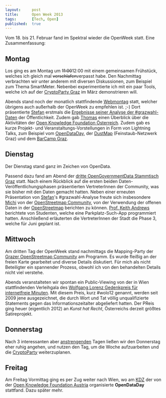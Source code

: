 ```yaml
---
layout: 	post
title: 		Open Week 2013
tags: 		[Tech, Open]
published: 	true
---
```


Vom 18. bis 21. Februar fand im Spektral wieder die OpenWeek statt. Eine Zusammenfassung:

## Montag

Los ging es am Montag um <strike>11:00</strike>12:00 mit einem gemeinsamen Frühstück, welches ich gleich mal <strike>verschlafen</strike>verpasst habe. Den Nachmittag verbrachten wir unter anderem mit diversen Diskussionen, zum Beispiel zum Thema SmartMeter. Nebenbei experimentierte ich mit ein paar Tools, welche ich auf der [CryptoParty Graz](https://www.cryptoparty.at/graz) im März demonstrieren will.

Abends stand noch der monatlich stattfindende [Webmontag](http://webmontag-graz.at/) statt, welcher übrigens auch außerhalb der OpenWeek zu empfehlen ist. ;-) Dort präsentierte [Stefan](https://twitter.com/stefankasberger) erstmals die [Ergebnisse seiner Analyse der #grazwahl-Daten](https://github.com/skasberger/dataanalyses-grazwahl2012) der Öffentlichkeit. Zudem gab [Thomas](https://twitter.com/socialhack) einen Überblick über die Aktivitäten der [Open Knowledge Foundation Österreich](http://okfn.at). Zudem gab es kurze Projekt- und Veranstaltungs-Vorstellungen in Form von Lightning Talks, zum Beispiel vom [OpenDataDay](), der [DustMap](http://www.dustmap.org/) (Feinstaub-Netzwerk Graz) und dem [BarCamp Graz](http://barcamp-graz.at/). 

## Dienstag

Der Dienstag stand ganz im Zeichen von OpenData.

Passend dazu fand am Abend der [dritte OpenGovernmentData Stammtisch Graz](http://data.graz.gv.at/aktuelles/openness-fuer-die-grazer-stadtverwaltung-dritter-offener-open-government-data-stammtisch) statt. Nach einem Rückblick auf die ersten beiden Daten-Veröffentlichungsphasen präsentierten VertreterInnen der Community, was sie bisher mit den Daten gemacht hatten. Neben einer erneuten Präsentation von [Stefan](https://twitter.com/stefankasberger)'s #grazwahl-Analyse freute sich insbesondere [Michi](http://twitter.com/osmgraz) von der [OpenStreetmap Community](wiki.openstreetmap.org/wiki/Graz), von der Verwendung der offenen Daten in der [OpenStreetmap](http://openstreetmap.org/) berichten zu können. [Prof. Keith Andrews](http://www.iicm.tugraz.at/keith) berichtete von Studenten, welche eine Parkplatz-Such-App programmiert hatten. Anschließend erläuterten die VertreterInnen der Stadt die Phase 3, welche für Juni geplant ist. 

## Mittwoch

Am dritten Tag der OpenWeek stand nachmittags die Mapping-Party der [Grazer OpenStreetmap Community](http://wiki.openstreetmap.org/wiki/Graz) am Programm. Es wurde fleißig an der freien Karte gearbeitet und diverse Details diskutiert. Für mich als nicht Beteiligter ein spannender Prozess, obwohl ich von den behandelten Details nicht viel verstehe.

Abends veranstalteten wir spontan ein Public-Viewing von der in Wien stattfindenden Verleihgala des [Wolfgang Lorenz Gedenkpreis für internetfreie Minuten](http://www.monochrom.at/wolfgang-lorenz-gedenkpreis/). Mit diesem Preis, kurz #wolo12 genannt, werden seit 2009 jene ausgezeichnet, die durch Wort und Tat völlig unqualifizierte Statements gegen das Informationszeitalter abgeliefert hatten. Der PReis ging heuer (eigentlich 2012) an *Kunst hat Recht*, Österreichs derzeit größtes Satireprojekt.

## Donnerstag

Nach 3 interessanten aber [anstrengenden](http://blog.2904.cc/2013/02/20/Warum-eigentlich/) Tagen ließen wir den Donnerstag eher ruhig angehen, und nutzen den Tag, um die Woche aufzuarbeiten und die [CryptoParty](https://www.cryptoparty.at/graz) weiterzuplanen.

## Freitag

Am Freitag Vormittag ging es per Zug weiter nach Wien, wo am [KDZ](http://www.kdz.or.at/) der von der [ Open Knowledge Foundation Austria](http://okfn.at) organisierte **OpenDataDay** stattfand. Dazu später mehr.
